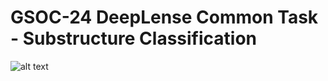 # GSOC-24 DeepLense Common Task - Substructure Classification

![alt text](https://github.com/AarjavSatia/GSOC-24_DeepLense_Common_Task/blob/main/.jpg?raw=true)
